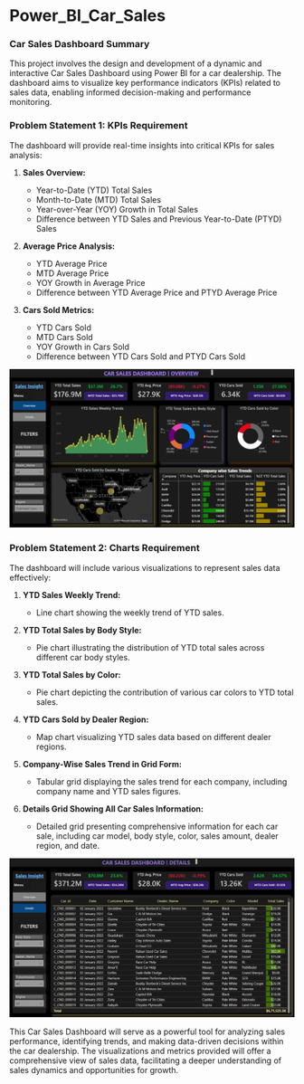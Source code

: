 # Power_BI_Car_Sales
<h3>Car Sales Dashboard Summary</h3>

This project involves the design and development of a dynamic and interactive Car Sales Dashboard using Power BI for a car dealership. The dashboard aims to visualize key performance indicators (KPIs) related to sales data, enabling informed decision-making and performance monitoring.

### **Problem Statement 1: KPIs Requirement**
The dashboard will provide real-time insights into critical KPIs for sales analysis:

1. **Sales Overview:**
   - Year-to-Date (YTD) Total Sales
   - Month-to-Date (MTD) Total Sales
   - Year-over-Year (YOY) Growth in Total Sales
   - Difference between YTD Sales and Previous Year-to-Date (PTYD) Sales

2. **Average Price Analysis:**
   - YTD Average Price
   - MTD Average Price
   - YOY Growth in Average Price
   - Difference between YTD Average Price and PTYD Average Price

3. **Cars Sold Metrics:**
   - YTD Cars Sold
   - MTD Cars Sold
   - YOY Growth in Cars Sold
   - Difference between YTD Cars Sold and PTYD Cars Sold

![Car Sales Dashboard](https://github.com/Sksahu23/Power_BI_Car_Sales/blob/master/Dashboard_1.png?raw=true)


### **Problem Statement 2: Charts Requirement**
The dashboard will include various visualizations to represent sales data effectively:

1. **YTD Sales Weekly Trend:**
   - Line chart showing the weekly trend of YTD sales.

2. **YTD Total Sales by Body Style:**
   - Pie chart illustrating the distribution of YTD total sales across different car body styles.

3. **YTD Total Sales by Color:**
   - Pie chart depicting the contribution of various car colors to YTD total sales.

4. **YTD Cars Sold by Dealer Region:**
   - Map chart visualizing YTD sales data based on different dealer regions.

5. **Company-Wise Sales Trend in Grid Form:**
   - Tabular grid displaying the sales trend for each company, including company name and YTD sales figures.

6. **Details Grid Showing All Car Sales Information:**
   - Detailed grid presenting comprehensive information for each car sale, including car model, body style, color, sales amount, dealer region, and date.

![Car Sales Dashboard](https://github.com/Sksahu23/Power_BI_Car_Sales/blob/master/Dashboard_2.png?raw=true)

This Car Sales Dashboard will serve as a powerful tool for analyzing sales performance, identifying trends, and making data-driven decisions within the car dealership. The visualizations and metrics provided will offer a comprehensive view of sales data, facilitating a deeper understanding of sales dynamics and opportunities for growth.
